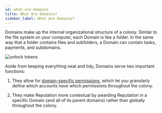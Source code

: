 ```yaml
---
id: what-are-domains
title: What Are Domains?
sidebar_label: What Are Domains?
---
```


Domains make up the internal organizational structure of a colony. Similar to the file system on your computer, each Domain is like a folder. In the same way that a folder contains files and subfolders, a Domain can contain tasks, payments, and subdomains.

![unlock tokens](assets/what-are-domains/1.png)

Aside from keeping everything neat and tidy, Domains serve two important functions:

1. They allow for [domain-specific permissions](what-are-permissions.md), which let you granularly define which accounts have which permissions throughout the colony.

2. They make Reputation more contextual by awarding Reputation in a specific Domain (and all of its parent domains) rather than globally throughout the colony.
